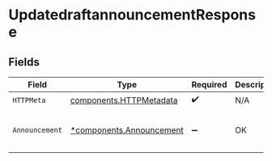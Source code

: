 # UpdatedraftannouncementResponse


## Fields

| Field                                                               | Type                                                                | Required                                                            | Description                                                         | Example                                                             |
| ------------------------------------------------------------------- | ------------------------------------------------------------------- | ------------------------------------------------------------------- | ------------------------------------------------------------------- | ------------------------------------------------------------------- |
| `HTTPMeta`                                                          | [components.HTTPMetadata](../../models/components/httpmetadata.md)  | :heavy_check_mark:                                                  | N/A                                                                 |                                                                     |
| `Announcement`                                                      | [*components.Announcement](../../models/components/announcement.md) | :heavy_minus_sign:                                                  | OK                                                                  | {<br/>"draftId": 342<br/>}                                          |
